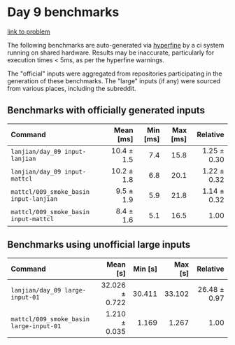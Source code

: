 # Day 9 benchmarks

[link to problem](http://adventofcode.com/2021/day/9)

The following benchmarks are auto-generated via [hyperfine](https://github.com/sharkdp/hyperfine) by a ci system running on shared hardware. Results may be inaccurate, particularly for execution times < 5ms, as per the hyperfine warnings.

The "official" inputs were aggregated from repositories participating in the generation of these benchmarks. The "large" inputs (if any) were sourced from various places, including the subreddit.

## Benchmarks with officially generated inputs
| Command | Mean [ms] | Min [ms] | Max [ms] | Relative |
|:---|---:|---:|---:|---:|
| `lanjian/day_09 input-lanjian` | 10.4 ± 1.5 | 7.4 | 15.8 | 1.25 ± 0.30 |
| `lanjian/day_09 input-mattcl` | 10.2 ± 1.8 | 6.8 | 20.1 | 1.22 ± 0.32 |
| `mattcl/009_smoke_basin input-lanjian` | 9.5 ± 1.9 | 5.9 | 21.8 | 1.14 ± 0.32 |
| `mattcl/009_smoke_basin input-mattcl` | 8.4 ± 1.6 | 5.1 | 16.5 | 1.00 |
## Benchmarks using unofficial large inputs
| Command | Mean [s] | Min [s] | Max [s] | Relative |
|:---|---:|---:|---:|---:|
| `lanjian/day_09 large-input-01` | 32.026 ± 0.722 | 30.411 | 33.102 | 26.48 ± 0.97 |
| `mattcl/009_smoke_basin large-input-01` | 1.210 ± 0.035 | 1.169 | 1.267 | 1.00 |
